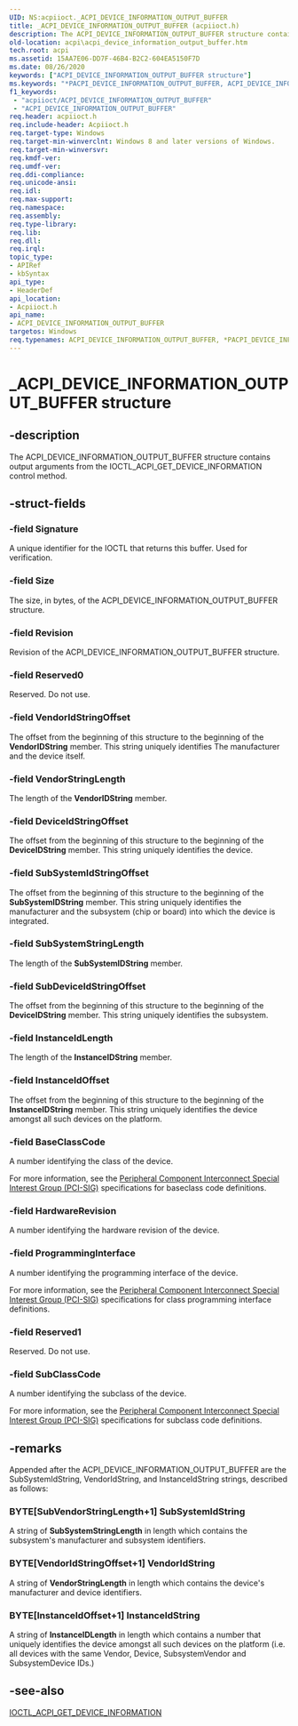 ```yaml
---
UID: NS:acpiioct._ACPI_DEVICE_INFORMATION_OUTPUT_BUFFER
title: _ACPI_DEVICE_INFORMATION_OUTPUT_BUFFER (acpiioct.h)
description: The ACPI_DEVICE_INFORMATION_OUTPUT_BUFFER structure contains output arguments from the IOCTL_ACPI_GET_DEVICE_INFORMATION control method.
old-location: acpi\acpi_device_information_output_buffer.htm
tech.root: acpi
ms.assetid: 15AA7E06-DD7F-46B4-B2C2-604EA5150F7D
ms.date: 08/26/2020
keywords: ["ACPI_DEVICE_INFORMATION_OUTPUT_BUFFER structure"]
ms.keywords: "*PACPI_DEVICE_INFORMATION_OUTPUT_BUFFER, ACPI_DEVICE_INFORMATION_OUTPUT_BUFFER, ACPI_DEVICE_INFORMATION_OUTPUT_BUFFER structure [ACPI Devices], PACPI_DEVICE_INFORMATION_OUTPUT_BUFFER, PACPI_DEVICE_INFORMATION_OUTPUT_BUFFER structure pointer [ACPI Devices], _ACPI_DEVICE_INFORMATION_OUTPUT_BUFFER, acpi.acpi_device_information_output_buffer, acpi.acpi_get_device_information_output_buffer, acpiioct/ACPI_DEVICE_INFORMATION_OUTPUT_BUFFER, acpiioct/PACPI_DEVICE_INFORMATION_OUTPUT_BUFFER"
f1_keywords:
 - "acpiioct/ACPI_DEVICE_INFORMATION_OUTPUT_BUFFER"
 - "ACPI_DEVICE_INFORMATION_OUTPUT_BUFFER"
req.header: acpiioct.h
req.include-header: Acpiioct.h
req.target-type: Windows
req.target-min-winverclnt: Windows 8 and later versions of Windows.
req.target-min-winversvr: 
req.kmdf-ver: 
req.umdf-ver: 
req.ddi-compliance: 
req.unicode-ansi: 
req.idl: 
req.max-support: 
req.namespace: 
req.assembly: 
req.type-library: 
req.lib: 
req.dll: 
req.irql: 
topic_type:
- APIRef
- kbSyntax
api_type:
- HeaderDef
api_location:
- Acpiioct.h
api_name:
- ACPI_DEVICE_INFORMATION_OUTPUT_BUFFER
targetos: Windows
req.typenames: ACPI_DEVICE_INFORMATION_OUTPUT_BUFFER, *PACPI_DEVICE_INFORMATION_OUTPUT_BUFFER
---
```


# _ACPI_DEVICE_INFORMATION_OUTPUT_BUFFER structure

## -description

The ACPI_DEVICE_INFORMATION_OUTPUT_BUFFER structure contains output arguments from the IOCTL_ACPI_GET_DEVICE_INFORMATION control method.

## -struct-fields

### -field Signature

A unique identifier for the IOCTL that returns this buffer. Used for verification.

### -field Size

The size, in bytes, of the ACPI_DEVICE_INFORMATION_OUTPUT_BUFFER structure.

### -field Revision

Revision of the ACPI_DEVICE_INFORMATION_OUTPUT_BUFFER structure.

### -field Reserved0

Reserved. Do not use.

### -field VendorIdStringOffset

The offset from the beginning of this structure to the beginning of the **VendorIDString** member. This string uniquely identifies The manufacturer and the device itself.

### -field VendorStringLength

The length of the **VendorIDString** member.

### -field DeviceIdStringOffset

The offset from the beginning of this structure to the beginning of the **DeviceIDString** member. This string uniquely identifies the device.

### -field SubSystemIdStringOffset

The offset from the beginning of this structure to the beginning of the **SubSystemIDString** member. This string uniquely identifies the manufacturer and the subsystem (chip or board) into which the device is integrated.

### -field SubSystemStringLength

The length of the **SubSystemIDString** member.

### -field SubDeviceIdStringOffset

The offset from the beginning of this structure to the beginning of the **DeviceIDString** member. This string uniquely identifies the subsystem.

### -field InstanceIdLength

The length of the **InstanceIDString** member.

### -field InstanceIdOffset

The offset from the beginning of this structure to the beginning of the **InstanceIDString** member. This string uniquely identifies the device amongst all such devices on the platform.

### -field BaseClassCode

A number identifying the class of the device.

For more information, see the [Peripheral Component Interconnect Special Interest Group (PCI-SIG)](https://pcisig.com/specifications) specifications for baseclass code definitions.

### -field HardwareRevision

A number identifying the hardware revision of the device.

### -field ProgrammingInterface

A number identifying the programming interface of the device.

For more information, see the [Peripheral Component Interconnect Special Interest Group (PCI-SIG)](https://pcisig.com/specifications) specifications for class programming interface definitions.

### -field Reserved1

Reserved. Do not use.

### -field SubClassCode

A number identifying the subclass of the device.

For more information, see the [Peripheral Component Interconnect Special Interest Group (PCI-SIG)](https://pcisig.com/specifications) specifications for subclass code definitions.

## -remarks

Appended after the ACPI_DEVICE_INFORMATION_OUTPUT_BUFFER are the SubSystemIdString, VendorIdString, and InstanceIdString strings, described as follows:

### BYTE[SubVendorStringLength+1] SubSystemIdString

A string of **SubSystemStringLength** in length which contains the subsystem's manufacturer and subsystem identifiers.

### BYTE[VendorIdStringOffset+1] VendorIdString

A string of **VendorStringLength** in length which contains the device's manufacturer and device identifiers.

### BYTE[InstanceIdOffset+1] InstanceIdString

A string of **InstanceIDLength** in length which contains a number that uniquely identifies the device amongst all such devices on the platform (i.e. all devices with the same Vendor, Device, SubsystemVendor and SubsystemDevice IDs.)

## -see-also

[IOCTL_ACPI_GET_DEVICE_INFORMATION](https://docs.microsoft.com/windows-hardware/drivers/ddi/acpiioct/ni-acpiioct-ioctl_acpi_get_device_information)
